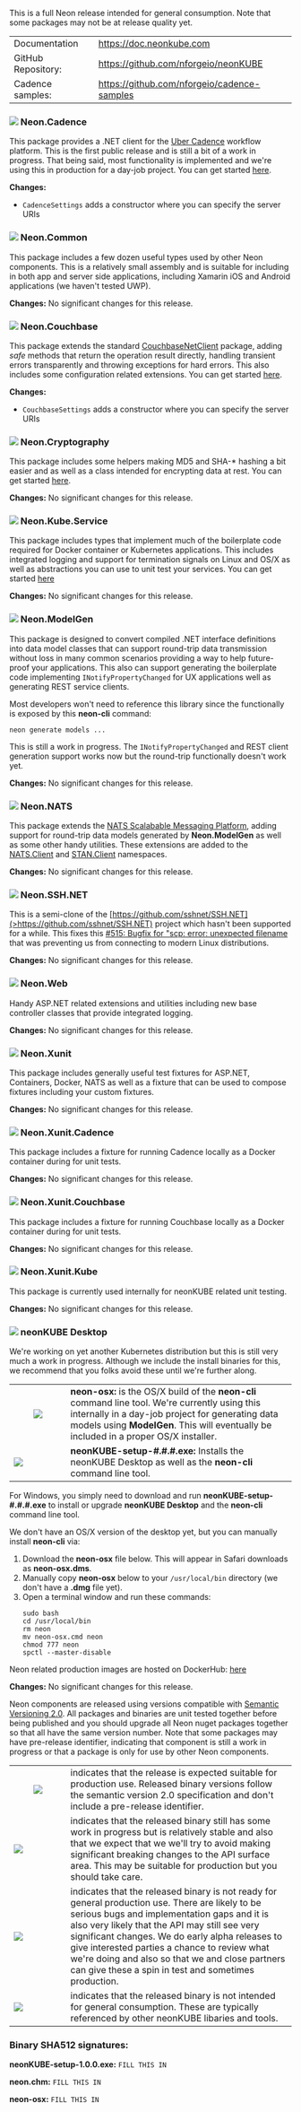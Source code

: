 This is a full Neon release intended for general consumption.  Note that some packages may not be at release quality yet.

<table>
  <tr>
    <td>Documentation</td>
    <td><a href="https://doc.neonkube.com">https://doc.neonkube.com</a></td>
  </tr>
  <tr>
    <td>GitHub Repository:</td>
    <td><a href="https://github.com/nforgeio/neonKUBE">https://github.com/nforgeio/neonKUBE</a></td>
  </tr>
  <tr>
    <td>Cadence samples:</td>
    <td><a href="https://github.com/nforgeio/cadence-samples">https://github.com/nforgeio/cadence-samples</a></td>
  </tr></table>

### <img src="https://doc.neonkube.com/media/release.png"/> Neon.Cadence

This package provides a .NET client for the [Uber Cadence](https://cadenceworkflow.io/docs/) workflow platform.  This is the first public release and is still a bit of a work in progress.  That being said, most functionality is implemented and we're using this in production for a day-job project.  You can get started [here](https://doc.neonkube.com/Neon.Cadence-Overview.htm).

**Changes:** 
* `CadenceSettings` adds a constructor where you can specify the server URIs

### <img src="https://doc.neonkube.com/media/release.png"/> Neon.Common 

This package includes a few dozen useful types used by other Neon components.  This is a relatively small assembly and is suitable for including in both app and server side applications, including Xamarin iOS and Android applications (we haven't tested UWP).

**Changes:** No significant changes for this release.

### <img src="https://doc.neonkube.com/media/release.png"/> Neon.Couchbase

This package extends the standard [CouchbaseNetClient](https://www.nuget.org/packages/CouchbaseNetClient) package, adding *safe* methods that return the operation result directly, handling transient errors transparently and throwing exceptions for hard errors.  This also includes some configuration related extensions.  You can get started [here](https://doc.neonkube.com/Neon.Couchbase-Overview.htm).

**Changes:** 
* `CouchbaseSettings` adds a constructor where you can specify the server URIs

### <img src="https://doc.neonkube.com/media/release.png"/> Neon.Cryptography

This package includes some helpers making MD5 and SHA-* hashing a bit easier and as well as a class intended for encrypting data at rest.  You can get started [here](https://doc.neonkube.com/Neon.Cryptography-Overview.htm).

**Changes:** No significant changes for this release.

### <img src="https://doc.neonkube.com/media/release.png"/> Neon.Kube.Service

This package includes types that implement much of the boilerplate code required for Docker container or Kubernetes applications.  This includes integrated logging and support for termination signals on Linux and OS/X as well as abstractions you can use to unit test your services.  You can get started [here](https://doc.neonkube.com/Neon.Kube.Service-Overview.htm)

**Changes:** No significant changes for this release.

### <img src="https://doc.neonkube.com/media/preview.png"/> Neon.ModelGen

This package is designed to convert compiled .NET interface definitions into data model classes that can support round-trip data transmission without loss in many common scenarios providing a way to help future-proof your applications.  This also can support generating the boilerplate code implementing  `INotifyPropertyChanged` for UX applications well as generating REST service clients.

Most developers won't need to reference this library since the functionally is exposed by this **neon-cli** command:
```
neon generate models ...
```
This is still a work in progress.  The `INotifyPropertyChanged` and REST client generation support works now but the round-trip functionally doesn't work yet.

**Changes:** No significant changes for this release.

### <img src="https://doc.neonkube.com/media/release.png"/> Neon.NATS

This package extends the [NATS Scalabable Messaging Platform](https://nats.io/), adding support for round-trip data models generated by **Neon.ModelGen** as well as some other handy utilities.  These extensions are added to the [NATS.Client](https://doc.neonkube.com/N_NATS_Client.htm) and [STAN.Client](https://doc.neonkube.com/N_STAN_Client.htm) namespaces.

**Changes:** No significant changes for this release.

### <img src="https://doc.neonkube.com/media/release.png"/> Neon.SSH.NET

This is a semi-clone of the [https://github.com/sshnet/SSH.NET](>https://github.com/sshnet/SSH.NET) project which hasn't been supported for a while.  This fixes this [#515: Bugfix for "scp: error: unexpected filename](https://github.com/sshnet/SSH.NET/pull/515) that was preventing us from connecting to modern Linux distributions.

**Changes:** No significant changes for this release.

### <img src="https://doc.neonkube.com/media/release.png"/> Neon.Web 

Handy ASP.NET related extensions and utilities including new base controller classes that provide integrated logging.

**Changes:** No significant changes for this release.

### <img src="https://doc.neonkube.com/media/release.png"/> Neon.Xunit

This package includes generally useful test fixtures for ASP.NET, Containers, Docker, NATS as well as a fixture that can be used to compose fixtures including your custom fixtures.

**Changes:** No significant changes for this release.

### <img src="https://doc.neonkube.com/media/release.png"/> Neon.Xunit.Cadence

This package includes a fixture for running Cadence locally as a Docker container during for unit tests.

**Changes:** No significant changes for this release.

### <img src="https://doc.neonkube.com/media/release.png"/> Neon.Xunit.Couchbase

This package includes a fixture for running Couchbase locally as a Docker container during for unit tests.

**Changes:** No significant changes for this release.

### <img src="https://doc.neonkube.com/media/alpha.png"/> Neon.Xunit.Kube

This package is currently used internally for neonKUBE related unit testing.

**Changes:** No significant changes for this release.

### <img src="https://doc.neonkube.com/media/alpha.png"/> neonKUBE Desktop

We're working on yet another Kubernetes distribution but this is still very much a work in progress.  Although we include the install binaries for this, we recommend that you folks avoid these until we're further along.

<table>
  <tr>
    <td width="85px" align="center"><img src="https://doc.neonkube.com/media/alpha.png"/></td>
    <td><b>neon-osx:</b> is the OS/X build of the <b>neon-cli</b> command line tool.  We're currently using this internally in a day-job project for generating data models using <b>ModelGen</b>.  This will eventually be included in a proper OS/X installer.</td>
  </tr>
  <tr>
    <td><img src="https://doc.neonkube.com/media/alpha.png"/></td>
    <td><b>neonKUBE-setup-#.#.#.exe:</b> Installs the neonKUBE Desktop as well as the <b>neon-cli</b> command line tool.</td>
  </tr>
</table>

For Windows, you simply need to download and run **neonKUBE-setup-#.#.#.exe** to install or upgrade **neonKUBE Desktop** and the **neon-cli** command line tool. 

We don't have an OS/X version of the desktop yet, but you can manually install **neon-cli** via:
1. Download the **neon-osx** file below.  This will appear in Safari downloads as **neon-osx.dms**.
2. Manually copy **neon-osx** below to your `/usr/local/bin` directory (we don't have a **.dmg** file yet).
3. Open a terminal window and run these commands:
   ```
   sudo bash
   cd /usr/local/bin
   rm neon
   mv neon-osx.cmd neon
   chmod 777 neon
   spctl --master-disable
   ```

Neon related production images are hosted on DockerHub: [here](https://hub.docker.com/orgs/nkubeio/repositories)

**Changes:** No significant changes for this release.

Neon components are released using versions compatible with [Semantic Versioning 2.0](https://semver.org/).  All packages and binaries are unit tested together before being published and you should upgrade all Neon nuget packages together so that all have the same version number.  Note that some packages may have pre-release identifier, indicating that component is still a work in progress or that a package is only for use by other Neon components.

<table>
  <tr>
    <td width="85px" align="center"><img src="https://doc.neonkube.com/media/release.png"/></td>
    <td>indicates that the release is expected suitable for production use. Released binary versions follow the semantic version 2.0 specification and don't include a pre-release identifier.</td>
  </tr>
  <tr>
    <td><img src="https://doc.neonkube.com/media/preview.png"/></td>
    <td>indicates that the released binary still has some work in progress but is relatively stable and also that we expect that we we'll try to avoid making significant breaking changes to the API surface area. This may be suitable for production but you should take care.</td>
  </tr>
  <tr>
    <td><img src="https://doc.neonkube.com/media/alpha.png"/></td>
    <td>indicates that the released binary is not ready for general production use. There are likely to be serious bugs and implementation gaps and it is also very likely that the API may still see very significant changes. We do early alpha releases to give interested parties a chance to review what we're doing and also so that we and close partners can give these a spin in test and sometimes production.</td>
  </tr>
  <tr>
    <td><img src="https://doc.neonkube.com/media/internal.png"/></td>
    <td>indicates that the released binary is not intended for general consumption. These are typically referenced by other neonKUBE libaries and tools. </td>
  </tr>
</table>

### Binary SHA512 signatures:

**neonKUBE-setup-1.0.0.exe:**
`FILL THIS IN`

**neon.chm:**
`FILL THIS IN`

**neon-osx:**
`FILL THIS IN`